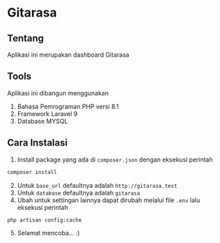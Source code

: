 # Gitarasa

## Tentang

Aplikasi ini merupakan dashboard Gitarasa

## Tools

Aplikasi ini dibangun menggunakan

1. Bahasa Pemrograman PHP versi 8.1
2. Framework Laravel 9
3. Database MYSQL

## Cara Instalasi

1. Install package yang ada di `composer.json` dengan eksekusi perintah

```bash
composer install
```

2. Untuk `base_url` defaultnya adalah `http://gitarasa.test`
3. Untuk `database` defaultnya adalah `gitarasa`
4. Ubah untuk settingan lainnya dapat dirubah melalui file `.env` lalu eksekusi perintah

```bash
php artisan config:cache
```

5. Selamat mencoba... :)
